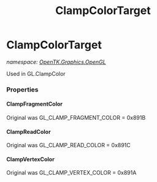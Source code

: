 ﻿---
title: ClampColorTarget
---

# ClampColorTarget
_namespace: [OpenTK.Graphics.OpenGL](N-OpenTK.Graphics.OpenGL.html)_

Used in GL.ClampColor



### Properties

#### ClampFragmentColor
Original was GL_CLAMP_FRAGMENT_COLOR = 0x891B
#### ClampReadColor
Original was GL_CLAMP_READ_COLOR = 0x891C
#### ClampVertexColor
Original was GL_CLAMP_VERTEX_COLOR = 0x891A

